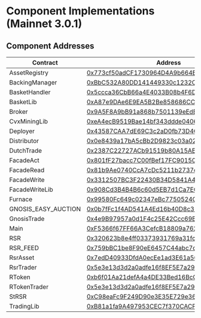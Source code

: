 # Component Implementations (Mainnet 3.0.1)
## Component Addresses
| Contract | Address | Version |
| --- | --- | --- |
| AssetRegistry | [0x773cf50adCF1730964D4A9b664BaEd4b9FFC2450](https://etherscan.io/address/0x773cf50adCF1730964D4A9b664BaEd4b9FFC2450) | 3.0.0 |
| BackingManager | [0xBbC532A80DD141449330c1232C953Da6801Aed01](https://etherscan.io/address/0xBbC532A80DD141449330c1232C953Da6801Aed01) | 3.0.1 |
| BasketHandler | [0x5ccca36CbB66a4E4033B08b4F6D7bAc96bA55cDc](https://etherscan.io/address/0x5ccca36CbB66a4E4033B08b4F6D7bAc96bA55cDc) | 3.0.0 |
| BasketLib | [0xA87e9DAe6E9EA5B2Be858686CC6c21B953BfE0B8](https://etherscan.io/address/0xA87e9DAe6E9EA5B2Be858686CC6c21B953BfE0B8) | N/A |
| Broker | [0x9A5F8A9bB91a868b7501139eEdB20dC129D28F04](https://etherscan.io/address/0x9A5F8A9bB91a868b7501139eEdB20dC129D28F04) | 3.0.0 |
| CvxMiningLib | [0xeA4ecB9519Bae14bf343ddde0406C2D6108c1472](https://etherscan.io/address/0xeA4ecB9519Bae14bf343ddde0406C2D6108c1472) | N/A |
| Deployer | [0x43587CAA7dE69C3c2aD0fb73D4C9da67A8E35b0b](https://etherscan.io/address/0x43587CAA7dE69C3c2aD0fb73D4C9da67A8E35b0b) | 3.0.1 |
| Distributor | [0x0e8439a17bA5cBb2D9823c03a02566B9dd5d96Ac](https://etherscan.io/address/0x0e8439a17bA5cBb2D9823c03a02566B9dd5d96Ac) | 3.0.0 |
| DutchTrade | [0x2387C22727ACb91519b80A15AEf393ad40dFdb2F](https://etherscan.io/address/0x2387C22727ACb91519b80A15AEf393ad40dFdb2F) | N/A |
| FacadeAct | [0x801fF27bacc7C00fBef17FC901504c79D59E845C](https://etherscan.io/address/0x801fF27bacc7C00fBef17FC901504c79D59E845C) | N/A |
| FacadeRead | [0x81b9Ae0740CcA7cDc5211b2737de735FBC4BeB3C](https://etherscan.io/address/0x81b9Ae0740CcA7cDc5211b2737de735FBC4BeB3C) | N/A |
| FacadeWrite | [0x3312507BC3F22430B34D5841A472c767DC5C36e4](https://etherscan.io/address/0x3312507BC3F22430B34D5841A472c767DC5C36e4) | N/A |
| FacadeWriteLib | [0x908Cd3B4B4B6c60d5EB7d1Ca7ECda0e7ceCd6dB1](https://etherscan.io/address/0x908Cd3B4B4B6c60d5EB7d1Ca7ECda0e7ceCd6dB1) | N/A |
| Furnace | [0x99580Fc649c02347eBc7750524CAAe5cAcf9d34c](https://etherscan.io/address/0x99580Fc649c02347eBc7750524CAAe5cAcf9d34c) | 3.0.0 |
| GNOSIS_EASY_AUCTION | [0x0b7fFc1f4AD541A4Ed16b40D8c37f0929158D101](https://etherscan.io/address/0x0b7fFc1f4AD541A4Ed16b40D8c37f0929158D101) | N/A |
| GnosisTrade | [0x4e9B97957a0d1F4c25E42Ccc69E4d2665433FEA3](https://etherscan.io/address/0x4e9B97957a0d1F4c25E42Ccc69E4d2665433FEA3) | N/A |
| Main | [0xF5366f67FF66A3CefcB18809a762D5b5931FebF8](https://etherscan.io/address/0xF5366f67FF66A3CefcB18809a762D5b5931FebF8) | 3.0.0 |
| RSR | [0x320623b8e4ff03373931769a31fc52a4e78b5d70](https://etherscan.io/address/0x320623b8e4ff03373931769a31fc52a4e78b5d70) | N/A |
| RSR_FEED | [0x759bBC1be8F90eE6457C44abc7d443842a976d02](https://etherscan.io/address/0x759bBC1be8F90eE6457C44abc7d443842a976d02) | N/A |
| RsrAsset | [0x7edD40933DfdA0ecEe1ad3E61a5044962284e1A6](https://etherscan.io/address/0x7edD40933DfdA0ecEe1ad3E61a5044962284e1A6) | 3.0.0 |
| RsrTrader | [0x5e3e13d3d2a0adfe16f8EF5E7a2992A88E9e65AF](https://etherscan.io/address/0x5e3e13d3d2a0adfe16f8EF5E7a2992A88E9e65AF) | 3.0.1 |
| RToken | [0xb6f01Aa21defA4a4DE33Bed16BcC06cfd23b6A6F](https://etherscan.io/address/0xb6f01Aa21defA4a4DE33Bed16BcC06cfd23b6A6F) | 3.0.0 |
| RTokenTrader | [0x5e3e13d3d2a0adfe16f8EF5E7a2992A88E9e65AF](https://etherscan.io/address/0x5e3e13d3d2a0adfe16f8EF5E7a2992A88E9e65AF) | 3.0.1 |
| StRSR | [0xC98eaFc9F249D90e3E35E729e3679DD75A899c10](https://etherscan.io/address/0xC98eaFc9F249D90e3E35E729e3679DD75A899c10) | 3.0.0 |
| TradingLib | [0xB81a1fa9A497953CEC7f370CACFA5cc364871A73](https://etherscan.io/address/0xB81a1fa9A497953CEC7f370CACFA5cc364871A73) | N/A |
        